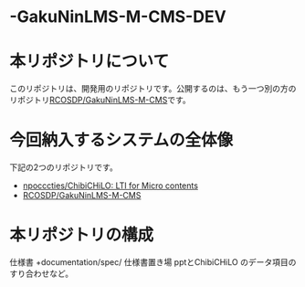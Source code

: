 # -GakuNinLMS-M-CMS-DEV

# 本リポジトリについて

このリポジトリは、開発用のリポジトリです。公開するのは、もう一つ別の方のリポジトリ[RCOSDP/GakuNinLMS-M-CMS](https://github.com/RCOSDP/GakuNinLMS-M-CMS)です。

# 今回納入するシステムの全体像

下記の2つのリポジトリです。

- [npocccties/ChibiCHiLO: LTI for Micro contents](https://github.com/npocccties/ChibiCHiLO)
- [RCOSDP/GakuNinLMS-M-CMS](https://github.com/RCOSDP/GakuNinLMS-M-CMS)

# 本リポジトリの構成

仕様書
+documentation/spec/ 仕様書置き場
 pptとChibiCHiLO のデータ項目のすり合わせなど。
